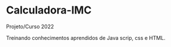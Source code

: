 # Calculadora-IMC
Projeto/Curso 2022

Treinando conhecimentos aprendidos de Java scrip, css e HTML.
